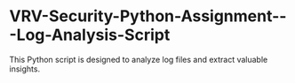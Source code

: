 # VRV-Security-Python-Assignment---Log-Analysis-Script
This Python script is designed to analyze log files and extract valuable insights.
